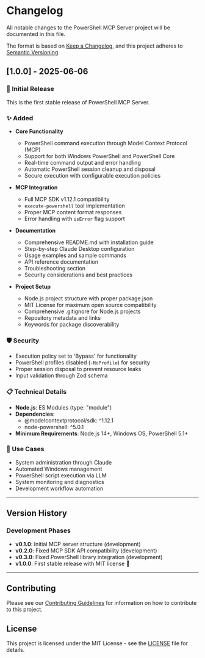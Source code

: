 # Changelog

All notable changes to the PowerShell MCP Server project will be documented in this file.

The format is based on [Keep a Changelog](https://keepachangelog.com/en/1.0.0/),
and this project adheres to [Semantic Versioning](https://semver.org/spec/v2.0.0.html).

## [1.0.0] - 2025-06-06

### 🎉 Initial Release
This is the first stable release of PowerShell MCP Server.

### ✨ Added
- **Core Functionality**
  - PowerShell command execution through Model Context Protocol (MCP)
  - Support for both Windows PowerShell and PowerShell Core
  - Real-time command output and error handling
  - Automatic PowerShell session cleanup and disposal
  - Secure execution with configurable execution policies

- **MCP Integration**
  - Full MCP SDK v1.12.1 compatibility
  - `execute-powershell` tool implementation
  - Proper MCP content format responses
  - Error handling with `isError` flag support

- **Documentation**
  - Comprehensive README.md with installation guide
  - Step-by-step Claude Desktop configuration
  - Usage examples and sample commands
  - API reference documentation
  - Troubleshooting section
  - Security considerations and best practices

- **Project Setup**
  - Node.js project structure with proper package.json
  - MIT License for maximum open source compatibility
  - Comprehensive .gitignore for Node.js projects
  - Repository metadata and links
  - Keywords for package discoverability

### 🛡️ Security
- Execution policy set to 'Bypass' for functionality
- PowerShell profiles disabled (`-NoProfile`) for security
- Proper session disposal to prevent resource leaks
- Input validation through Zod schema

### 📋 Technical Details
- **Node.js**: ES Modules (type: "module")
- **Dependencies**: 
  - @modelcontextprotocol/sdk: ^1.12.1
  - node-powershell: ^5.0.1
- **Minimum Requirements**: Node.js 14+, Windows OS, PowerShell 5.1+

### 🎯 Use Cases
- System administration through Claude
- Automated Windows management
- PowerShell script execution via LLM
- System monitoring and diagnostics
- Development workflow automation

---

## Version History

### Development Phases
- **v0.1.0**: Initial MCP server structure (development)
- **v0.2.0**: Fixed MCP SDK API compatibility (development)  
- **v0.3.0**: Fixed PowerShell library integration (development)
- **v1.0.0**: First stable release with MIT license 🚀

---

## Contributing

Please see our [Contributing Guidelines](README.md#contributing) for information on how to contribute to this project.

## License

This project is licensed under the MIT License - see the [LICENSE](LICENSE) file for details.
